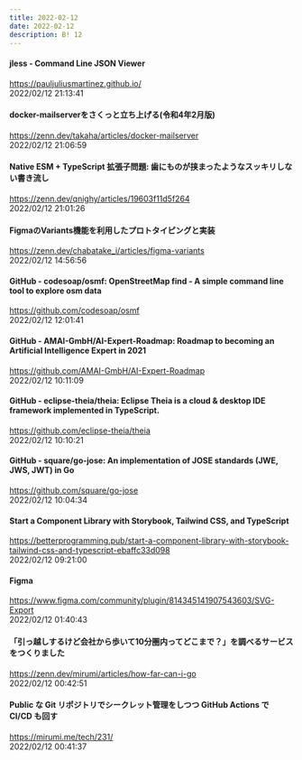 ```yaml
---
title: 2022-02-12
date: 2022-02-12
description: B! 12
---
```


#### jless - Command Line JSON Viewer
https://pauljuliusmartinez.github.io/<br>
2022/02/12 21:13:41<br>


#### docker-mailserverをさくっと立ち上げる(令和4年2月版)
https://zenn.dev/takaha/articles/docker-mailserver<br>
2022/02/12 21:06:59<br>


#### Native ESM + TypeScript 拡張子問題: 歯にものが挟まったようなスッキリしない書き流し
https://zenn.dev/qnighy/articles/19603f11d5f264<br>
2022/02/12 21:01:26<br>


#### FigmaのVariants機能を利用したプロトタイピングと実装
https://zenn.dev/chabatake_i/articles/figma-variants<br>
2022/02/12 14:56:56<br>


#### GitHub - codesoap/osmf: OpenStreetMap find - A simple command line tool to explore osm data
https://github.com/codesoap/osmf<br>
2022/02/12 12:01:41<br>


#### GitHub - AMAI-GmbH/AI-Expert-Roadmap: Roadmap to becoming an Artificial Intelligence Expert in 2021
https://github.com/AMAI-GmbH/AI-Expert-Roadmap<br>
2022/02/12 10:11:09<br>


#### GitHub - eclipse-theia/theia: Eclipse Theia is a cloud & desktop IDE framework implemented in TypeScript.
https://github.com/eclipse-theia/theia<br>
2022/02/12 10:10:21<br>


#### GitHub - square/go-jose: An implementation of JOSE standards (JWE, JWS, JWT) in Go
https://github.com/square/go-jose<br>
2022/02/12 10:04:34<br>


#### Start a Component Library with Storybook, Tailwind CSS, and TypeScript
https://betterprogramming.pub/start-a-component-library-with-storybook-tailwind-css-and-typescript-ebaffc33d098<br>
2022/02/12 09:21:00<br>


#### Figma
https://www.figma.com/community/plugin/814345141907543603/SVG-Export<br>
2022/02/12 01:40:43<br>


#### 「引っ越しするけど会社から歩いて10分圏内ってどこまで？」を調べるサービスをつくりました
https://zenn.dev/mirumi/articles/how-far-can-i-go<br>
2022/02/12 00:42:51<br>


#### Public な Git リポジトリでシークレット管理をしつつ GitHub Actions で CI/CD も回す
https://mirumi.me/tech/231/<br>
2022/02/12 00:41:37<br>


